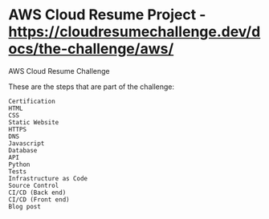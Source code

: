 # AWS Cloud Resume Project - https://cloudresumechallenge.dev/docs/the-challenge/aws/

AWS Cloud Resume Challenge



These are the steps that are part of the challenge:

    Certification
    HTML
    CSS
    Static Website
    HTTPS
    DNS
    Javascript
    Database
    API
    Python
    Tests
    Infrastructure as Code
    Source Control
    CI/CD (Back end)
    CI/CD (Front end)
    Blog post


